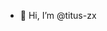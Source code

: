 - 👋 Hi, I’m @titus-zx

<!---
titus-zx/titus-zx is a ✨ special ✨ repository because its `README.md` (this file) appears on your GitHub profile.
You can click the Preview link to take a look at your changes.
--->
